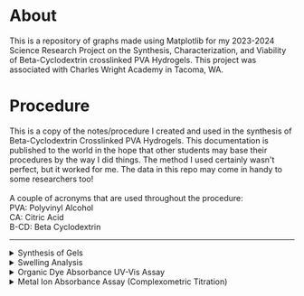 # About
This is a repository of graphs made using Matplotlib for my 2023-2024 Science Research Project on the Synthesis, Characterization, and Viability of Beta-Cyclodextrin crosslinked PVA Hydrogels. This project was associated with Charles Wright Academy in Tacoma, WA.

# Procedure
This is a copy of the notes/procedure I created and used in the synthesis of Beta-Cyclodextrin Crosslinked PVA Hydrogels. This documentation is published to the world in the hope that other students may base their procedures by the way I did things. The method I used certainly wasn't perfect, but it worked for me. The data in this repo may come in handy to some researchers too!  
<br>
A couple of acronyms that are used throughout the procedure:  
PVA: Polyvinyl Alcohol  
CA: Citric Acid  
B-CD: Beta Cyclodextrin  

---
<details>
<summary>Synthesis of Gels</summary>  
<br>
These may be a bit redundant, but going to this level of detail helped me be organized and operate more efficiently when working in the lab.

### PVA + CA Hydrogel (Control)  
- 15.00g PVA to 90mL dH2O  
- Stir at 70-80C for 3h then at 40-50C overnight (~18h)  
- Placed solution under vacuum to remove air bubbles  
- Add 10mL of 0.10M CA  
- Transfer solution into molds (I used Petri dishes. If I were to do this project again, I would use a silicone/more flexible mold.)  
- Place in a 100C oven for 12h  

### PVA/B-CD(4:1) + CA Hydrogel
- 15.00g PVA to 90mL dH2O  
- Add 3.75g B-CD to reach a PVA/B-CD weight ratio of 4:1  
- Stir at 70-80C for 3h then at 40-50C overnight (~18h)  
- Placed solution under vacuum to remove air bubbles  
- Add 10mL of 0.10M CA  
- Transfer solution into molds  
- Place in a 100C oven for 12h  

### PVA/B-CD(2:1) + CA Hydrogel
- 15.00g PVA to 90mL dH2O  
- Add 7g B-CD to reach a PVA/B-CD weight ratio of 4:1  
- Stir at 70-80C for 3h then at 40-50C overnight (~18h)  
- Placed solution under vacuum to remove air bubbles  
- Add 10mL of 0.10M CA  
- Transfer solution into molds  
- Place in a 100C oven for 12h  


### PVA/B-CD(4:1) Hydrogel 
- Add 15.00g PVA to 100mL dH2O  
- Add 3.75g B-CD to reach a PVA/B-CD weight ratio of 4:1  
- Stir at 70-80C for 3h then at 40-50C overnight (~18h)  
- Placed solution under vacuum to remove air bubbles  
- Transfer solution into molds  
- Place in a 100C oven for 12h  
</details>
<be>
<details>
<summary>Swelling Analysis</summary>  
<br>
- Cut each gel into smaller and record the weight of dried gels<br>
- Place gels in dH2O (I used cell culture wells) and let sit for 24hrs  <br>
- Dry off excess water from the surface  <br>
- Weigh, then calculate swelling using the formula $S = \dfrac{(W_f\ -W_0)}{W_0}\cdot100$
<br>
</details>
  
<details>
<summary>Organic Dye Absorbance UV-Vis Assay</summary>  
  
### Methylene Blue
~0.02g Methylene Blue (MW 318.85) needs to be added to a 100mL Volumetric Flask with dH2O<br>
- Actual Weight Used: 0.0202g<br>
- Serial Dilution: 2mL in 100mL (This was a pain to do. In order to get readable results from my spectrophotometer)<br>
- Tested @ 668.5 nm
  
### Congo Red
~0.5g Congo Red (MW 696.665) needs to be added to a 100mL Volumetric Flask with dH2O<br>
- Actual Weight Used: 0.2339g<br>
- Serial Dilution: 5mL in 100mL<br>
- Tested @ 498.8 nm

### Crystal Violet
~0.001g Crystal Violet (MW 401.979) needs to be added to a 100mL Volumetric Flask with H2O<br>
- Actual Weight Used: 0.0045g<br>
- Serial Dilution: 20mL in 100mL<br>
- Tested @ 590.4 nm
<br><br>

### Preparing Standard Curves
Prepare 4 solutions of known molarity solutions for each dye - Compare to Beer’s law curve (determine the error between actual molarity and estimated molarity on Beer’s law curve)<br>
| Dilution | Congo Red Abs. @498.8nm | Methylene Blue Abs. @668.5nm | Crystal Violet Abs. @590.6nm |
| -------- | ----------------------- | ---------------------------- | ---------------------------- |
|  2+8H2O  |          0.320          |             0.156            |             0.360            | 
|  4+6H2O  |          0.627          |             0.376            |             0.738            | 
|  6+4H2O  |          0.902          |             0.530            |             1.099            | 
|  8+2H2O  |          1.145          |             0.640            |             1.367            | 

<br>Gels were placed in a 6-well plate, with wells filled with a 4-6H2O dilution of each dye. 3 plates were used, one for each dye.

### Analyzing Rested Gel Samples
Absorbance readings were taken after gels sat in dye solution for 24h<br>
| Sample | Congo Red Abs. @498.8nm | Methylene Blue Abs. @668.5nm | Crystal Violet Abs. @590.6nm |
| ------ | --------------------- | -------------------------- | -------------------------- |
|  No Gel  |          0.827          |             0.390            |             0.913            | 
|  PVA + CA  |          0.261          |             0.075            |             0.193            | 
|  PVA/B-CD  |          0.178          |             0.098         |             0.149            | 
|  PVA/B-CD(4:1) + CA  |          0.137          |       0.184            |             0.555            | 
|  PVA/B-CD(2:1) + CA  |          0.505          |             0.157            |             0.488            |  


<br>Weight after 24hrs. Gels were all initially weighed and cut to be 0.23g<br>

| Sample | Congo Red | Methylene Blue | Crystal Violet |
| ------ | --------- | -------------- | -------------- |
|  PVA + CA  |          0.29          |             0.28           |             0.29            | 
|  PVA/B-CD  |          0.34          |             0.31         |             0.33           | 
|  PVA/B-CD(4:1) + CA  |          0.31         |       0.30            |             0.29           | 
|  PVA/B-CD(2:1) + CA  |          0.33          |             0.31            |             0.31            | 

### Results
- Gels vs No Gel: All gels significantly reduce the absorbance of the dyes compared to no gel, indicating effective dye absorption by the gels.
- PVA + CA: Generally shows good absorption for all dyes, particularly effective for Methylene Blue.
- PVA/B-CD: Shows strong absorption for Congo Red and Crystal Violet but less effective for Methylene Blue compared to PVA + CA.
- PVA/B-CD(4:1) + CA and PVA/B-CD(2:1) + CA: The ratio of B-CD influences the absorbance:
- For Congo Red: PVA/B-CD(4:1) + CA is most effective.
- For Methylene Blue: Lower ratios (or no ratio) of B-CD (PVA + CA) are more effective.
- For Crystal Violet: PVA/B-CD without CA is most effective.
- The weight increase among Cyclodextrin Hydrogels is pretty consistently above that of PVA + CA
</details>

<details>
<summary>Metal Ion Absorbance Assay (Complexometric Titration)</summary>
<br>
The same 0.01063M EDTA solution was used for all trials<br><br>
  
| Pb2+ Solution Standardization using 0.01063M EDTA  |  |  |  |
| ------ | --------- | -------------- | -------------- |
|  Volume Pipetted  |          10.00          |             10.00           |             10.00           | 
|  $\Delta$ V  |          18.55          |             18.53           |             18.46           | 
|  Molarity   |          0.1971865          |             0.1969739        |             0.1962298           |
|  Pb2+ Standardized Molarity  |          0.0197M / 0.26% RSD        |                   |                  | 
<br>

| PVA + CA [Pb2+]  |  |  |  |
| ------ | --------- | -------------- | -------------- |
|  $\Delta$ V  |          18.23          |             18.26           |             18.22           | 
|  Molarity   |          0.01937849         |             0.01941038         |             0.01936785           |
|  Mean Molarity |  not done |  | | 
<br>

| PVA/B-CD [Pb2+] |  |  |  |
| ------ | --------- | -------------- | -------------- |
|  $\Delta$ V  |          18.39          |             18.47           |             18.4          | 
|  Molarity   |          0.01937849         |             0.01941038         |             0.195592           |
|  Mean Molarity |  not done |  | | 
<br>

| PVA/B-CD(4:1) +CA [Pb2+]  |  |  |  |
| ------ | --------- | -------------- | -------------- |
|  $\Delta$ V  |         18.35           |             18.29           |           18.31         | 
|  Molarity   |         0.1950605         |           0.1944227        |          0.1946353          |
|  Mean Molarity |  not done |  | | 
<br>

| PVA/B-CD(2:1) + CA [Pb2+]  |  |  |  |
| ------ | --------- | -------------- | -------------- |
|  $\Delta$ V  |          18.29          |            18.28            |             18.13          | 
|  Molarity   |       0.1944227            |          0.1943164        |               0.1927219        |
|  Mean Molarity |  not done |  | | 

---

| Zn2+ Solution Standardization using 0.01063M EDTA  |  |  |  |
| ------ | --------- | -------------- | -------------- |
|  Volume Pipetted (these were the only non-10mL values)  |          4.98          |             5.00           |             5.01           | 
|  $\Delta$ V  |          2.91          |             2.99           |             3.06           | 
|  Molarity   |         todo           |         todo           |             todo          |
|  Pb2+ Standardized Molarity  |          todo       |                   |                  | 
<br>

| PVA + CA [Zn2+]  |  |  |  |
| ------ | --------- | -------------- | -------------- |
|  $\Delta$ V  |          5.82          |           5.91             |            5.89           | 
|  Molarity   |          todo         |             todo        |             todo          |
|  Mean Molarity |  not done |  | | 
<br>

| PVA/B-CD [Zn2+]  |  |  |  |
| ------ | --------- | -------------- | -------------- |
|  $\Delta$ V  |           5.62         |           5.71             |           5.93         | 
|  Molarity   |          todo         |             todo        |             todo          |
|  Mean Molarity |  not done |  | | 
<br>

| PVA/B-CD(2:1) [Zn2+]  |  |  |  |
| ------ | --------- | -------------- | -------------- |
|  $\Delta$ V  |          5.84          |           6.00            |         5.98          | 
|  Molarity   |          todo         |             todo        |             todo          |
|  Mean Molarity |  not done |  | | 
<br>

| PVA/B-CD(4:1) [Zn2+]  |  |  |  |
| ------ | --------- | -------------- | -------------- |
|  $\Delta$ V  |            5.99        |           6.00           |          5.99        | 
|  Molarity   |          todo(credit nico in presentation)         |             todo        |             todo          |
|  Mean Molarity |  not done... note each flask was cleaned with 10ml h2o and acetate buffer of 6 was made (3ml per titration) |  | | 
<br>


bcd+pva

</details>


















